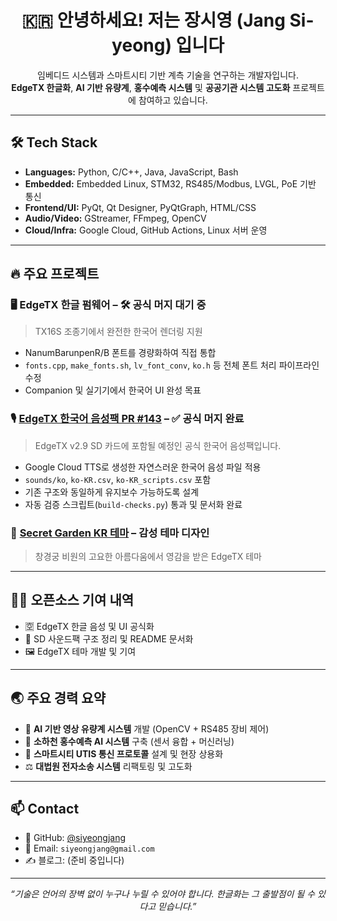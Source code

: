 <h1 align="center">🇰🇷 안녕하세요! 저는 장시영 (Jang Si-yeong) 입니다</h1>

<p align="center">
  임베디드 시스템과 스마트시티 기반 계측 기술을 연구하는 개발자입니다.<br>
  <strong>EdgeTX 한글화</strong>, <strong>AI 기반 유량계</strong>, <strong>홍수예측 시스템</strong> 및 <strong>공공기관 시스템 고도화</strong> 프로젝트에 참여하고 있습니다.
</p>

---

## 🛠️ Tech Stack

- **Languages:** Python, C/C++, Java, JavaScript, Bash
- **Embedded:** Embedded Linux, STM32, RS485/Modbus, LVGL, PoE 기반 통신
- **Frontend/UI:** PyQt, Qt Designer, PyQtGraph, HTML/CSS
- **Audio/Video:** GStreamer, FFmpeg, OpenCV
- **Cloud/Infra:** Google Cloud, GitHub Actions, Linux 서버 운영

---

## 🔥 주요 프로젝트

### 🖥️ EdgeTX 한글 펌웨어 – 🛠 공식 머지 대기 중
> TX16S 조종기에서 완전한 한국어 렌더링 지원
- NanumBarunpenR/B 폰트를 경량화하여 직접 통합
- `fonts.cpp`, `make_fonts.sh`, `lv_font_conv`, `ko.h` 등 전체 폰트 처리 파이프라인 수정
- Companion 및 실기기에서 한국어 UI 완성 목표

### 🎙️ [EdgeTX 한국어 음성팩 PR #143](https://github.com/EdgeTX/edgetx-sdcard-sounds/pull/143) – ✅ 공식 머지 완료
> EdgeTX v2.9 SD 카드에 포함될 예정인 공식 한국어 음성팩입니다.
- Google Cloud TTS로 생성한 자연스러운 한국어 음성 파일 적용
- `sounds/ko`, `ko-KR.csv`, `ko-KR_scripts.csv` 포함
- 기존 구조와 동일하게 유지보수 가능하도록 설계
- 자동 검증 스크립트(`build-checks.py`) 통과 및 문서화 완료

### 🎨 [Secret Garden KR 테마](https://github.com/EdgeTX/themes/pull/73) – 감성 테마 디자인
> 창경궁 비원의 고요한 아름다움에서 영감을 받은 EdgeTX 테마

---

## 🧑‍💻 오픈소스 기여 내역

- 🈳 EdgeTX 한글 음성 및 UI 공식화
- 📁 SD 사운드팩 구조 정리 및 README 문서화
- 🖼 EdgeTX 테마 개발 및 기여

---

## 🌏 주요 경력 요약

- 🎥 **AI 기반 영상 유량계 시스템** 개발 (OpenCV + RS485 장비 제어)
- 🧠 **소하천 홍수예측 AI 시스템** 구축 (센서 융합 + 머신러닝)
- 🚦 **스마트시티 UTIS 통신 프로토콜** 설계 및 현장 상용화
- ⚖️ **대법원 전자소송 시스템** 리팩토링 및 고도화

---

## 📫 Contact

- 🐙 GitHub: [@siyeongjang](https://github.com/siyeongjang)
- 📧 Email: `siyeongjang@gmail.com`
- ✍️ 블로그: (준비 중입니다)

---

<p align="center">
  <i>“기술은 언어의 장벽 없이 누구나 누릴 수 있어야 합니다.  
  한글화는 그 출발점이 될 수 있다고 믿습니다.”</i>
</p>
